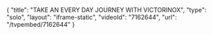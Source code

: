 {
    "title": "TAKE AN EVERY DAY JOURNEY WITH VICTORINOX",
    "type": "solo",
    "layout": "iframe-static",
    "videoId": "7162644",
    "url": "\/tvpembed\/7162644"
}